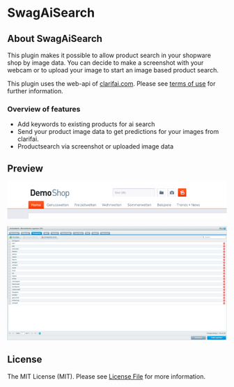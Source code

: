 # SwagAiSearch
## About SwagAiSearch
This plugin makes it possible to allow product search in your shopware shop by image data.
You can decide to make a screenshot with your webcam or to upload your image to start an image
based product search.

This plugin uses the web-api of [clarifai.com](clarifai.com). Please see [terms of use](https://clarifai.com/terms)
for further information.

### Overview of features
- Add keywords to existing products for ai search
- Send your product image data to get predictions for your images from clarifai.
- Productsearch via screenshot or uploaded image data

## Preview
![Swag AI Backend](swag-ai-search-frontend.png)


![Swag AI Backend](swag-ai-search-backend.png)

## License

The MIT License (MIT). Please see [License File](LICENSE) for more information.